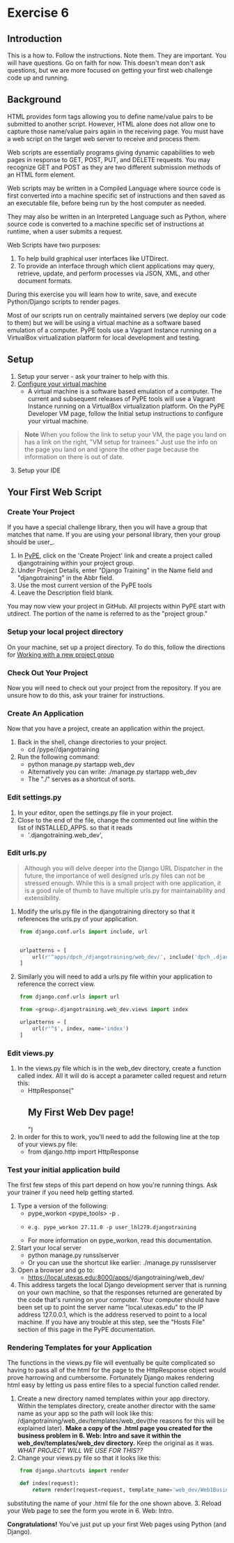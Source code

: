 # Exercise 6

## Introduction
This is a how to. Follow the instructions. Note them. They are important. You will have questions. Go on faith for now. This doesn't mean don't ask questions, but we are more focused on getting your first web challenge code up and running.

## Background
HTML provides form tags allowing you to define name/value pairs to be submitted to another script. However, HTML alone does not allow one to capture those name/value pairs again in the receiving page. You must have a web script on the target web server to receive and process them.

Web scripts are essentially programs giving dynamic capabilities to web pages in response to GET, POST, PUT, and DELETE requests. You may recognize GET and POST as they are two different submission methods of an HTML form element.

Web scripts may be written in a Compiled Language where source code is first converted into a machine specific set of instructions and then saved as an executable file, before being run by the host computer as needed.

They may also be written in an Interpreted Language such as Python, where source code is converted to a machine specific set of instructions at runtime, when a user submits a request.

Web Scripts have two purposes:
1. To help build graphical user interfaces like UTDirect.
2. To provide an interface through which client applications may query, retrieve, update, and perform processes via JSON, XML, and other document formats.

During this exercise you will learn how to write, save, and execute Python/Django scripts to render pages.

Most of our scripts run on centrally maintained servers (we deploy our code to them) but we will be using a virtual machine as a software based emulation of a computer. PyPE tools use a Vagrant Instance running on a VirtualBox virtualization platform for local development and testing.

## Setup
1. Setup your server - ask your trainer to help with this.
2. [Configure your virtual machine](https://wikis.utexas.edu/display/python/Pype+Developer+VM+Setup)
    * A virtual machine is a software based emulation of a computer. The current and subsequent releases of PyPE tools will use a Vagrant Instance running on a VirtualBox virtualization platform. On the PyPE Developer VM page, follow the Initial setup instructions to configure your virtual machine.
> **Note**
> When you follow the link to setup your VM, the page you land on has a link on the right, "VM setup for trainees." Just use the info on the page you land on and ignore the other page because the information on there is out of date.
3. Setup your IDE

## Your First Web Script
### Create Your Project

If you have a special challenge library, then you will have a group that matches that name. If you are using your personal library, then your group should be user_<eid>.

1. In [PyPE](https://pype.its.utexas.edu/), click on the 'Create Project' link and create a project called djangotraining within your project group.
2. Under Project Details, enter "Django Training" in the Name field and "djangotraining" in the Abbr field.
3. Use the most current version of the PyPE tools
4. Leave the Description field blank.

You may now view your project in GitHub. All projects within PyPE start with utdirect. The <group> portion of the name is referred to as the "project group."

### Setup your local project directory
On your machine, set up a project directory. To do this, follow the directions for [Working with a new project group](https://wikis.utexas.edu/pages/viewpage.action?title=Pype+Developer+VM+Setup&spaceKey=python#PypeDeveloperVMSetup-Workingwithanewprojectgroup)

### Check Out Your Project
Now you will need to check out your project from the repository. If you are unsure how to do this, ask your trainer for instructions.

### Create An Application
Now that you have a project, create an application within the project.

1. Back in the shell, change directories to your project.
    * cd /pype/<group>/djangotraining
2. Run the following command:
    * python manage.py startapp web_dev
    * Alternatively you can write:  ./manage.py startapp web_dev
    * The "./" serves as a shortcut of sorts.

### Edit settings.py
1. In your editor, open the settings.py file in your project.
2. Close to the end of the file, change the commented out line within the list of INSTALLED_APPS. so that it reads
    * '<group>.djangotraining.web_dev',

### Edit urls.py
> Although you will delve deeper into the Django URL Dispatcher in the future, the importance of well designed urls.py files can not be stressed enough.
> While this is a small project with one application, it is a good rule of thumb to have multiple urls.py for maintainability and extensibility.

1. Modify the urls.py file in the djangotraining directory so that it references the urls.py of your application.
```python
    from django.conf.urls import include, url


    urlpatterns = [
        url(r'^apps/dpch_/djangotraining/web_dev/', include('dpch_.djangotraining.web_dev.urls', namespace='web_dev'))
    ]
```
2. Similarly you will need to add a urls.py file within your application to reference the correct view.
```python
    from django.conf.urls import url

    from <group>.djangotraining.web_dev.views import index

    urlpatterns = [
        url(r'^$', index, name='index')
    ]
```
### Edit views.py
1. In the views.py file which is in the web_dev directory, create a function called index. All it will do is accept a parameter called request and return this:
    * HttpResponse("<h2>My First Web Dev page!</h2>")
2. In order for this to work, you'll need to add the following line at the top of your views.py file:
    * from django.http import HttpResponse

### Test your initial application build
The first few steps of this part depend on how you're running things. Ask your trainer if you need help getting started.

1. Type a version of the following:
    * pype_workon <pype_tools> -p <group>.<project>
    *     e.g. pype_workon 27.11.0 -p user_lhl279.djangotraining
    * For more information on pype_workon, read this documentation.
2. Start your local server
    * python manage.py runsslserver
    * Or you can use the shortcut like earlier: ./manage.py runsslserver
3. Open a browser and go to:
    * https://local.utexas.edu:8000/apps/<group>/djangotraining/web_dev/
4. This address targets the local Django development server that is running on your own machine, so that the responses returned are generated by the code that's running on your computer. Your computer should have been set up to point the server name "local.utexas.edu" to the IP address 127.0.0.1, which is the address reserved to point to a local machine. If you have any trouble at this step, see the "Hosts File" section of this page in the PyPE documentation.

### Rendering Templates for your Application
The functions in the views.py file will eventually be quite complicated so having to pass all of the html for the page to the HttpResponse object would prove harrowing and cumbersome. Fortunately Django makes rendering html easy by letting us pass entire files to a special function called render.
1. Create a new directory named templates within your app directory. Within the templates directory, create another director with the same name as your app so the path will look like this: <group>/djangotraining/web_dev/templates/web_dev(the reasons for this will be explained later). **Make a copy of the .html page you created for the business problem in 6. Web: Intro and save it within the web_dev/templates/web_dev directory.** Keep the original as it was. _WHAT PROJECT WILL WE USE FOR THIS??_
2. Change your views.py file so that it looks like this:
```python
    from django.shortcuts import render

    def index(request):
        return render(request=request, template_name='web_dev/Web1BusinessProblem.html')
```
substituting the name of your .html file for the one shown above.
3. Reload your Web page to see the form you wrote in 6. Web: Intro.

**Congratulations!** You've just put up your first Web pages using Python (and Django).
